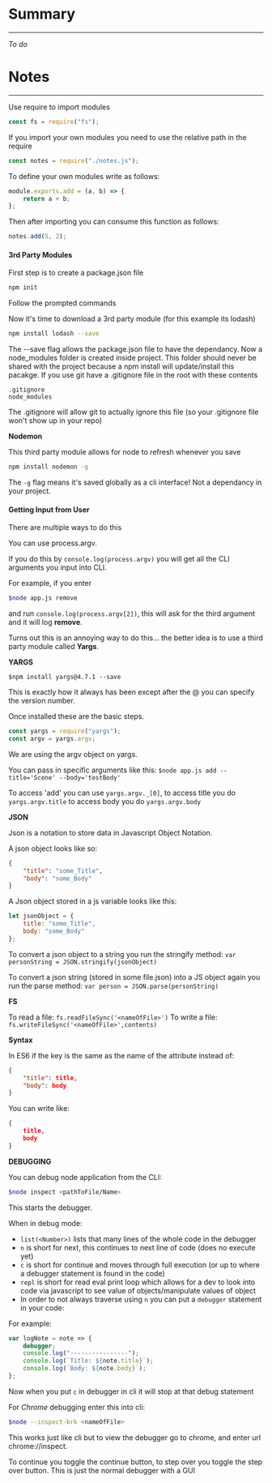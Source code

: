 # Summary

---

_To do_

# Notes

---

Use require to import modules

```js
const fs = require("fs");
```

If you import your own modules you need to use the relative path in the require

```js
const notes = require("./notes.js");
```

To define your own modules write as follows:

```js
module.exports.add = (a, b) => {
    return a + b;
};
```

Then after importing you can consume this function as follows:

```js
notes.add(5, 2);
```

#### 3rd Party Modules

First step is to create a package.json file

```sh
npm init
```

Follow the prompted commands

Now it's time to download a 3rd party module (for this example its lodash)

```sh
npm install lodash --save
```

The --save flag allows the package.json file to have the dependancy. Now a node_modules folder is created inside project. This folder should never be shared with the project because a npm install will update/install this pacakge. If you use git have a .gitignore file in the root with these contents

```
.gitignore
node_modules
```

The .gitignore will allow git to actually ignore this file (so your .gitignore file won't show up in your repo)

**Nodemon**

This third party module allows for node to refresh whenever you save

```sh
npm install nodemon -g
```

The `-g` flag means it's saved globally as a cli interface! Not a dependancy in your project.

#### Getting Input from User

There are multiple ways to do this

You can use process.argv.

If you do this by `console.log(process.argv)` you will get all the CLI arguments you input into CLI.

For example, if you enter

```sh
$node app.js remove
```

and run `console.log(process.argv[2])`, this will ask for the third argument and it will log **remove**.

Turns out this is an annoying way to do this... the better idea is to use a third party module called **Yargs**.

**YARGS**

`$npm install yargs@4.7.1 --save`

This is exactly how it always has been except after the @ you can specify the version number.

Once installed these are the basic steps.

```js
const yargs = require("yargs");
const argv = yargs.argv;
```

We are using the argv object on yargs.

You can pass in specific arguments like this:
`$node app.js add --title='Scene' --body='testBody'`

To access 'add' you can use `yargs.argv._[0]`, to access title you do `yargs.argv.title` to access body you do `yargs.argv.body`

**JSON**

Json is a notation to store data in Javascript Object Notation.

A json object looks like so:

```json
{
    "title": "some_Title",
    "body": "some_Body"
}
```

A Json object stored in a js variable looks like this:

```js
let jsonObject = {
    title: "some_Title",
    body: "some_Body"
};
```

To convert a json object to a string you run the stringify method: `var personString = JSON.stringify(jsonObject)`

To convert a json string (stored in some file.json) into a JS object again you run the parse method: `var person = JSON.parse(personString)`

**FS**

To read a file: `fs.readFileSync('<nameOfFile>')`
To write a file: `fs.writeFileSync('<nameOfFile>',contents)`

**Syntax**

In ES6 if the key is the same as the name of the attribute instead of:

```json
{
    "title": title,
    "body": body
}
```

You can write like:

```json
{
    title,
    body
}
```

**DEBUGGING**

You can debug node application from the CLI:

```sh
$node inspect <pathToFile/Name>
```

This starts the debugger.

When in debug mode:

-   `list(<Number>)` lists that many lines of the whole code in the debugger
-   `n` is short for next, this continues to next line of code (does no execute yet)
-   `c` is short for continue and moves through full execution (or up to where a debugger statement is found in the code)
-   `repl` is short for read eval print loop which allows for a dev to look into code via javascript to see value of objects/manipulate values of object
-   In order to not always traverse using `n` you can put a `debugger` statement in your code:

For example:

```js
var logNote = note => {
    debugger;
    console.log("----------------");
    console.log(`Title: ${note.title}`);
    console.log(`Body: ${note.body}`);
};
```

Now when you put `c` in debugger in cli it will stop at that debug statement

For _Chrome_ debugging enter this into cli:

```sh
$node --inspect-brk <nameOfFile>
```

This works just like cli but to view the debugger go to chrome, and enter url chrome://inspect.

To continue you toggle the continue button, to step over you toggle the step over button. This is just the normal debugger with a GUI
